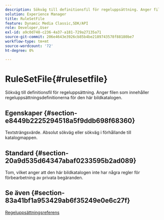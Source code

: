```yaml
---
description: Sökväg till definitionsfil för regeluppsättning. Anger filen som innehåller regeluppsättningsdefinitionerna för den här bildkatalogen.
solution: Experience Manager
title: RuleSetFile
feature: Dynamic Media Classic,SDK/API
role: Developer,User
exl-id: a9c0d748-c236-4a37-a181-729a27135a71
source-git-commit: 206e4643e3926cb85b4be2189743578f88180be7
workflow-type: tm+mt
source-wordcount: '72'
ht-degree: 0%

---
```


# RuleSetFile{#rulesetfile}

Sökväg till definitionsfil för regeluppsättning. Anger filen som innehåller regeluppsättningsdefinitionerna för den här bildkatalogen.

## Egenskaper {#section-e8449b2225294518a5f9ddb698f68360}

Textsträngsvärde. Absolut sökväg eller sökväg i förhållande till katalogmappen.

## Standard {#section-20a9d535d64347abaf0233595b2ad089}

Tom, vilket anger att den här bildkatalogen inte har några regler för förbearbetning av privata begäranden.

## Se även {#section-83a41bf1a953429ab6f35249e0e6c27f}

[Regeluppsättningsreferens](../../../../../is-api/image-catalog/image-serving-api-ref/c-image-catalog-reference/c-rule-set-reference/c-rule-set-reference.md#concept-3e5058cf3507470b82cac638df23ea8e)
